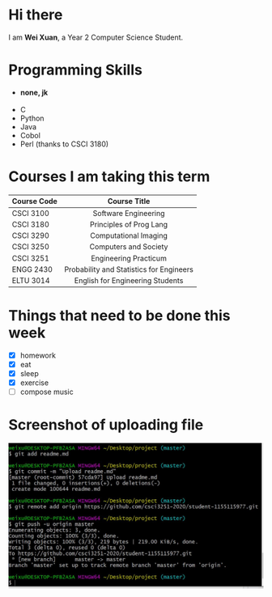 <h1>Hi there</h1>
<p>I am <strong>Wei Xuan</strong>, a Year 2 Computer Science Student.</p>

<h1>Programming Skills</h1>
<ul>
<li><strong>none, jk</strong></li><br  />
<li>C</li>
<li>Python</li>
<li>Java</li>
<li>Cobol</li>
<li>Perl (thanks to CSCI 3180)</li>
</ul>

<h1>Courses I am taking this term</h1>

| Course Code   |           Course Title          |
| ------------- |:-------------: |
| CSCI 3100     | Software Engineering |
| CSCI 3180     | Principles of Prog Lang |
| CSCI 3290     | Computational Imaging |
| CSCI 3250     | Computers and Society |
| CSCI 3251     | Engineering Practicum |
| ENGG 2430	    | Probability and Statistics for Engineers |
| ELTU 3014     | English for Engineering Students |

<h1>Things that need to be done this week</h1>

* [x] homework 
* [x] eat  
* [x] sleep 
* [x] exercise
* [ ] compose music

<h1>Screenshot of uploading file</h1>

<p><img alt="Image" title="icon" src="upload readme.md.JPG" /></p>
